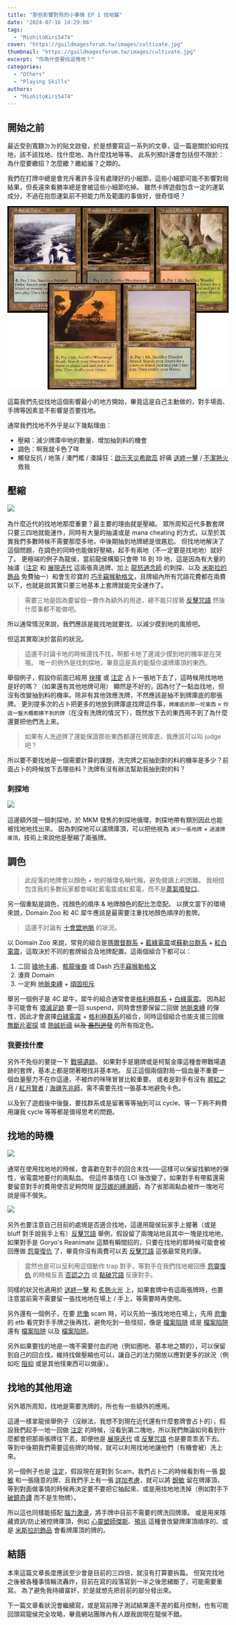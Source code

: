 ```yaml
---
title: "那些影響對局的小事情 EP 1 找地篇"
date: "2024-07-16 14:29:06"
tags:
  - "MiohitoKiri5474"
cover: "https://guildmagesforum.tw/images/cultivate.jpg"
thumbnail: "https://guildmagesforum.tw/images/cultivate.jpg"
excerpt: "你為什麼要找這塊地？"
categories:
  - "Others"
  - "Playing Skills"
authors:
  - "MiohitoKiri5474"
---
```


## 開始之前

最近受到寬麵ㄉㄉ的貼文啟發，於是想要寫這一系列的文章，這一篇是關於如何找地，該不該找地、找什麼地、為什麼找地等等。
此系列預計還會包括但不限於：為什麼要繳招？怎麼繳？繳給誰？之類的。

我們在打牌中總是會充斥著許多沒有處理好的小細節，這些小細節可能不影響對局結果，但長遠來看勝率總是會被這些小細節吃掉。
雖然卡牌遊戲包含一定的運氣成分，不過在抱怨運氣前不把能力所及範圍的事做好，很奇怪吧？

![](/images/fetch-lands.webp)

這篇我們先從找地這個影響最小的地方開始，畢竟這是自己主動做的，對手場面、手牌等因素並不影響是否要找地。

通常我們找地不外乎是以下幾點理由：

- 壓縮：減少牌庫中地的數量、增加抽到料的機會
- 調色：啊我就卡色了咩
- 觸發反抗 / 地落 / 湊門檻 / 湊躁狂：[啟示天災希歐蕊](https://scryfall.com/card/dmu/107/sheoldred-the-apocalypse) 好痛 [送終一擊](https://scryfall.com/card/2xm/93/fatal-push) / [不潔熱火](https://scryfall.com/card/otc/182/unholy-heat) 救我

## 壓縮

![](https://guildmagesforum.tw/images/memes/where-is-my-land.jpg)

為什麼近代的找地地那麼重要？最主要的理由就是壓縮。
眾所周知近代多數套牌只要三四地就能運作，同時有大量的抽濾或是 mana cheating 的方式，以至於其實我們多數時候不需要那麼多地，中後期抽到地牌總是很尷尬。
但找地地解決了這個問題，在調色的同時也能做好壓縮，起手有兩地（不一定要是找地地）就好了。
更極端的例子為龍侯，當前龍侯構築只會帶 18 到 19 地，這是因為有大量的抽濾（[注定](https://scryfall.com/card/otc/107/preordain) 和 [展現迭代](https://scryfall.com/card/otc/224/expressive-iteration) 這兩張真過牌、加上 [龍怒通念師](https://scryfall.com/card/mh2/121/dragons-rage-channeler) 的刺探、以及 [米斯拉的飾品](https://scryfall.com/card/2xm/274/mishras-bauble) 免費抽一）和會生珍寶的 [巧手竊猴勒格文](https://scryfall.com/card/mh2/138/ragavan-nimble-pilferer)，且牌組內所有咒語花費都在兩費以下，也就是說其實只要三地基本上套牌就能完全運作了。

> 需要三地是因為要留個一費作為額外的用途，總不能只捏著 [反擊咒語](https://scryfall.com/card/cmm/81/counterspell) 然後什麼事都不能做吧。

所以通常情況來說，我們應該是能找地就要找、以減少摸到地的風險吧。

但這其實取決於當前的狀況。

> 這邊不討論卡地的時候還找不找，啊都卡地了還減少摸到地的機率是在哭喔。
> 唯一的例外是找刺探地，畢竟這是真的能幫你濾牌庫頂的東西。

舉個例子，假設你前面已經用 [抉擇](https://scryfall.com/card/otc/104/opt) 或 [注定](https://scryfall.com/card/otc/107/preordain) 占卜一張地下去了，這時候用找地地是好的嗎？（如果還有其他地牌可用）
顯然是不好的，因為付了一點血找地，但沒有改變抽到料的機率。除非有其他效應洗牌，不然應該是抽不到牌庫底的那張牌。
更別提多次的占卜把更多的地放到牌庫底找牌這件事，`牌庫底的那一坨東西` = `你這一盤大概都摸不到的牌`（在沒有洗牌的情況下），既然放下去的東西用不到了為什麼還要把他們洗上來。

> 如果有人洗過牌了還能保證那些東西都還在牌庫底，我應該可以叫 judge 吧？

所以要不要找地是一個需要計算的課題，洗完牌之前抽到對的料的機率是多少？前面占卜的時候放下去哪些料？洗牌有沒有辦法幫助我抽到對的料？

### 刺探地

![](https://assetsio.gnwcdn.com/mtg-murders-at-karlov-manor-cards-surveil-lands.png?width=1200&height=1200&fit=bounds&quality=70&format=jpg&auto=webp)

這邊額外提一個刺探地，於 MKM 發售的刺探地循環，刺探地帶有類別因此也能被找地地找出來。
因為刺探地可以濾牌庫頂，可以把他視為 `減少一張地牌` + `過濾牌庫頂`，技術上來說他是壓縮了兩張牌。

## 調色

> 此段落的地牌會以顏色 + 地的循環名稱代稱，避免閱讀上的困難。
> 我相信包含我的多數玩家都會喊紅藍電震或紅藍電，而不是[蒸氣噴發口](https://scryfall.com/card/rvr/288/steam-vents)。

另一個重點是調色，找顏色的順序 & 地牌顏色的配比怎麼配。
以撰文當下的環境來說，Domain Zoo 和 4C 犀牛應該是最需要注重找地顏色順序的套牌。

> 這邊不討論有 [十會盟地脈](https://scryfall.com/card/mkm/217/leyline-of-the-guildpact) 的狀況。

以 Domain Zoo 來說，常見的組合是[瑪爾督群系](https://scryfall.com/card/iko/253/savai-triome) + [藍綠電震](https://scryfall.com/card/rvr/275/breeding-pool)或[蘇勒台群系](https://scryfall.com/card/iko/259/zagoth-triome) + [紅白電震](https://scryfall.com/card/rvr/285/sacred-foundry)，這取決於不同的套牌組合及地牌配置。這兩個組合下都可以：

1. 二回 [據地卡甫](https://scryfall.com/card/mh2/216/territorial-kavu)、[骸龍後裔](https://scryfall.com/card/mh2/234/scion-of-draco) 或 Dash [巧手竊猴勒格文](https://scryfall.com/card/mh2/138/ragavan-nimble-pilferer)
2. 湊齊 Domain
3. 一定夠 [地脈束縛](https://scryfall.com/card/dmu/24/leyline-binding) + [頑固拒斥](https://scryfall.com/card/ktk/56/stubborn-denial)

舉另一個例子是 4C 犀牛，犀牛的組合通常會是[格利極群系](https://scryfall.com/card/snc/260/xanders-lounge) + [白綠電震](https://scryfall.com/card/rvr/290/temple-garden)。
因為起手可能會有 [壞滅足跡](https://scryfall.com/card/mh1/160/crashing-footfalls) 要一回 suspend，同時會想要保留二回做 [地脈束縛](https://scryfall.com/card/dmu/24/leyline-binding) 的彈性，因此才會選擇[白綠電震](https://scryfall.com/card/rvr/290/temple-garden) + [格利極群系](https://scryfall.com/card/snc/260/xanders-lounge)的組合，同時這個組合也能支援三回做 [無斷片密探](https://scryfall.com/card/mh2/292/shardless-agent) 或 [熱誠祈禱](https://scryfall.com/card/arb/1/ardent-plea) ~~以及 [暴烈迸發](https://scryfall.com/card/arb/63/violent-outburst)~~ 的所有指定色。

### 我要找什麼

另外不免俗的要提一下 [戰場遺跡](https://scryfall.com/card/moc/400/field-of-ruin)。
如果對手是磨牌或是柯幫金庫這種會帶戰場遺跡的套牌，基本上都是閉著眼找非基本地。
反正這個兩個對局一個血量不重要一個血量壓力不在你這邊，不被炸的咪咪冒冒比較重要。
或者是對手有沒有 [腥紅之月](https://scryfall.com/card/2xm/118/blood-moon) / [紅月賢者](https://scryfall.com/card/tsr/175/magus-of-the-moon) / [海疆先兆師](https://scryfall.com/card/mh3/63/harbinger-of-the-seas)，需不需要先找一張基本地避免卡色。

以及到了遊戲後中後盤，要找群系或是留著等等抽到可以 cycle、等一下夠不夠費用讓我 cycle 等等都是值得思考的問題。

## 找地的時機

![](https://guildmagesforum.tw/images/memes/tishanas-tidebinder-is-stone-rain.png)

通常在使用找地地的時候，會喜歡在對手的回合末找——這樣可以保留找躺地的彈性，省電震地要付的兩點血。
但這件事情在 LCI 後改變了，如果對手有帶藍還需要留意對手的費用使否足夠閃現 [提莎娜的縛潮師](https://scryfall.com/card/lci/81/tishanas-tidebinder)，為了省那兩點血被炸一塊地可說是得不償失。

![](https://guildmagesforum.tw/images/memes/counterspell-meme.jpg)

另外也要注意自己目前的處境是否適合找地，這邊用龍侯玩家手上握著（或是 bluff 對手說我手上有）[反擊咒語](https://scryfall.com/card/cmm/81/counterspell) 舉例，假設留了兩塊站地且其中一塊是找地地，如果對手是 Goryo's Reanimate 這類有瞬間招的，只要在找地的那時候可能會被回應做 [怨靈復仇](https://scryfall.com/card/uma/99/goryos-vengeance) 了，畢竟你沒有兩費可以丟 [反擊咒語](https://scryfall.com/card/cmm/81/counterspell) 這張最常見的康。

> 當然也是可以反利用這個動作 trap 對手，等對手在我們找地被回應 [怨靈復仇](https://scryfall.com/card/uma/99/goryos-vengeance) 的時候反丟 [否認之力](https://scryfall.com/card/2x2/50/force-of-negation) 或 [點破咒語](https://scryfall.com/card/2x2/63/spell-pierce) 反康對手。

同樣的狀況也適用於 [送終一擊](https://scryfall.com/card/2xm/93/fatal-push) 和 [炙熱火光](https://scryfall.com/card/wwk/90/searing-blaze) 上，如果套牌中有這兩張牌時，也要注意當前需不需要留一張找地地在場上 / 手上，等需要時再使用。

另外還有一個例子，在要 [悲慟](https://scryfall.com/card/mh2/87/grief) scam 時，可以先拍一張找地地在場上，先用 [悲慟](https://scryfall.com/card/mh2/87/grief) 的 etb 看完對手手牌之後再找，避免吃到一些怪招，像是 [檔案陷阱](https://scryfall.com/card/zen/41/archive-trap) 或是 [檔案陷阱](https://scryfall.com/card/zen/41/archive-trap) 還有 [檔案陷阱](https://scryfall.com/card/zen/41/archive-trap) 以及 [檔案陷阱](https://scryfall.com/card/zen/41/archive-trap)。

另外如果要找的地是一塊不需要付血的地（例如圈地、基本地之類的），可以保留到自己的回合找，維持找做壓縮也可以，讓自己的法力開放以應對更多的狀況（例如吃 [阻抑](https://scryfall.com/card/cns/108/stifle) 或是其他怪東西可以做康）。

## 找地的其他用途

另外眾所周知，找地是需要洗牌的，所也有一些額外的應用。

這邊一樣拿龍侯舉例子（沒辦法，我想不到現在近代還有什麼套牌會占卜的），假設我們起手一地一回做 [注定](https://scryfall.com/card/otc/107/preordain) 的時候，沒看到第二塊地，所以我們無論如何看到什麼都會把那兩張牌往下丟，即便他是 [展現迭代](https://scryfall.com/card/otc/224/expressive-iteration) 或 [反擊咒語](https://scryfall.com/card/cmm/81/counterspell) 也是要乖乖丟下去。
等到中後期我們需要這些牌的時候，就可以利用找地地讓他們（有機會被）洗上來。

另一個例子也是 [注定](https://scryfall.com/card/otc/107/preordain)，假設現在是對到 Scam，我們占卜二的時候看到有一張 [銳敏](https://scryfall.com/card/mh2/67/subtlety) 和一張隨意的牌、且我們手上有一張 [詳加考慮](https://scryfall.com/card/clu/84/consider)，就可以將 [銳敏](https://scryfall.com/card/mh2/67/subtlety) 留在牌庫頂，等到對面做事情的時候再決定要不要把它抽起來、或是用找地地洗掉（例如對手下 [破鏡奇譚](https://scryfall.com/card/neo/141/fable-of-the-mirror-breaker-reflection-of-kiki-jiki) 而不是生物牌）。

所以這也同樣能搭配 [腦力激盪](https://scryfall.com/card/mkc/96/brainstorm)，將手牌中目前不需要的牌洗回牌庫。
或是用來隱藏資訊/防止被控牌庫頂，例如 [心靈塑師傑斯](https://scryfall.com/card/2xm/56/jace-the-mind-sculptor)、[預兆](https://scryfall.com/card/c18/97/portent) 這種會改變牌庫頂順序的、或是 [米斯拉的飾品](https://scryfall.com/card/2xm/274/mishras-bauble) 會看牌庫頂的牌的。

## 結語

本來這篇文章長度應該至少會是目前的三四倍，就沒有打算要拆篇。
但寫完找地之後被各種事情輪流轟炸，目前在寫的段落寫到一半之後思緒斷了，可能需要重寫。
為了避免我持續冨奸，於是就想先把目前的部分發出來。

下一篇文章看狀況會繼續寫，或是寫前陣子測試結果還不差的藍月控制，也有可能回頭寫龍侯完全攻略，畢竟網站團隊內有人跟我說現在龍侯不錯。

